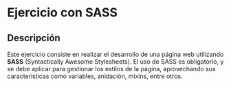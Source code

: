 # Ejercicio con SASS

## Descripción

Este ejercicio consiste en realizar el desarrollo de una página web utilizando **SASS** (Syntactically Awesome Stylesheets). El uso de SASS es obligatorio, y se debe aplicar para gestionar los estilos de la página, aprovechando sus características como variables, anidación, mixins, entre otros.
